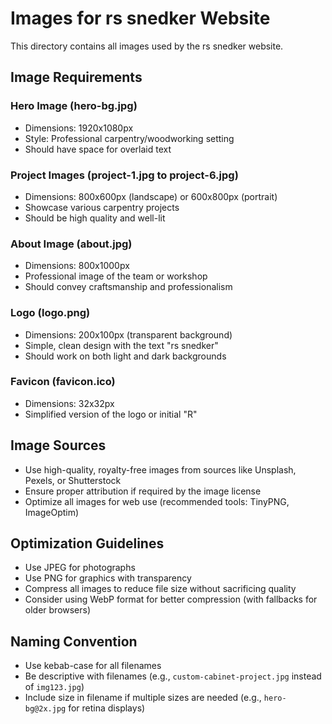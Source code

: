 # Images for rs snedker Website

This directory contains all images used by the rs snedker website.

## Image Requirements

### Hero Image (hero-bg.jpg)
- Dimensions: 1920x1080px
- Style: Professional carpentry/woodworking setting
- Should have space for overlaid text

### Project Images (project-1.jpg to project-6.jpg)
- Dimensions: 800x600px (landscape) or 600x800px (portrait)
- Showcase various carpentry projects
- Should be high quality and well-lit

### About Image (about.jpg)
- Dimensions: 800x1000px
- Professional image of the team or workshop
- Should convey craftsmanship and professionalism

### Logo (logo.png)
- Dimensions: 200x100px (transparent background)
- Simple, clean design with the text "rs snedker"
- Should work on both light and dark backgrounds

### Favicon (favicon.ico)
- Dimensions: 32x32px
- Simplified version of the logo or initial "R"

## Image Sources
- Use high-quality, royalty-free images from sources like Unsplash, Pexels, or Shutterstock
- Ensure proper attribution if required by the image license
- Optimize all images for web use (recommended tools: TinyPNG, ImageOptim)

## Optimization Guidelines
- Use JPEG for photographs
- Use PNG for graphics with transparency
- Compress all images to reduce file size without sacrificing quality
- Consider using WebP format for better compression (with fallbacks for older browsers)

## Naming Convention
- Use kebab-case for all filenames
- Be descriptive with filenames (e.g., `custom-cabinet-project.jpg` instead of `img123.jpg`)
- Include size in filename if multiple sizes are needed (e.g., `hero-bg@2x.jpg` for retina displays)

